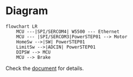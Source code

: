 # Diagram
```mermaid
flowchart LR
	MCU ---|SPI/SERCOM4| W5500 --- Ethernet
	MCU --- |SPI/SERCOM3|PowerSTEP01 --> Motor
	HomeSw -->|SW| PowerSTEP01
	LimitSw -->|ADCIN| PowerSTEP01
	DIPSW --> MCU
	MCU --> Brake
  ```
  
  Check the [document](https://ponoor.com/en/docs/step-series/technical-information/hardware-step400/) for details.
  
